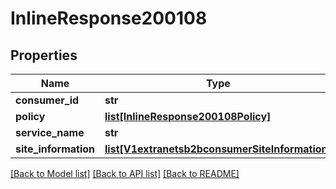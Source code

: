 # InlineResponse200108

## Properties
Name | Type | Description | Notes
------------ | ------------- | ------------- | -------------
**consumer_id** | **str** |  | [optional] 
**policy** | [**list[InlineResponse200108Policy]**](InlineResponse200108Policy.md) |  | [optional] 
**service_name** | **str** |  | [optional] 
**site_information** | [**list[V1extranetsb2bconsumerSiteInformation]**](V1extranetsb2bconsumerSiteInformation.md) |  | [optional] 

[[Back to Model list]](../README.md#documentation-for-models) [[Back to API list]](../README.md#documentation-for-api-endpoints) [[Back to README]](../README.md)


